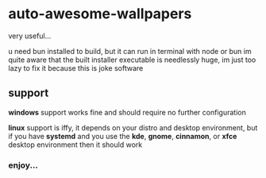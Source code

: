 # auto-awesome-wallpapers
very useful...

u need bun installed to build, but it can run in terminal with node or bun
im quite aware that the built installer executable is needlessly huge, im just too lazy to fix it because this is joke software

## support
**windows** support works fine and should require no further configuration

**linux** support is iffy, it depends on your distro and desktop environment, but if you have **systemd** and you use the **kde**, **gnome**, **cinnamon**, or **xfce** desktop environment then it should work

### enjoy...
